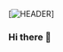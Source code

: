 [![HEADER](https://www.canva.com/design/DAFc-hHgTPY/zVQGSJ6MFZ2YLwixjkdixQ/edit?utm_content=DAFc-hHgTPY&utm_campaign=designshare&utm_medium=link2&utm_source=sharebutton)]
### Hi there 👋

